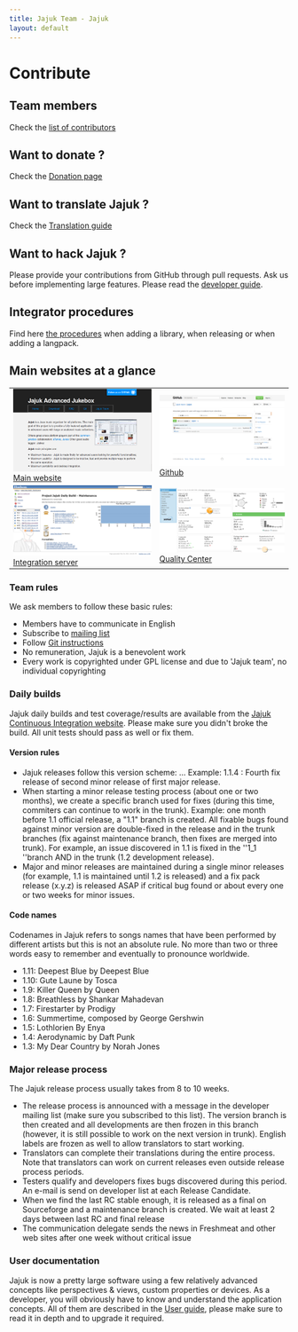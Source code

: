 ```yaml
---
title: Jajuk Team - Jajuk
layout: default
---
```


# Contribute

## Team members
Check the [list of contributors](/members.html) 

## Want to donate ?
Check the [Donation page](/donation.html) 

## Want to translate Jajuk ?
Check the [Translation guide](/translator_guide.html) 

## Want to hack Jajuk ?
Please provide your contributions from GitHub through pull requests. Ask us before implementing large features.
Please read the [developer guide](/developer_guide.html).

## Integrator procedures
Find here [the procedures](/integration_procedures.html) when adding a library, when releasing or when adding a langpack.

## Main websites at a glance

<table id="screenshots">
<tr>
	<td><img src="/images/website_main.png" style="width:350px;" title="Main website" alt="Main website"/> <a href="http://www.jajuk.info">Main website</a></td>
	<td><img src="/images/website_github.png" style="width:350px;" title="Github" alt="Github"/> <a href="https://github.com/jajuk-team/jajuk">Github</a></td>
</tr>
<tr>
	<td><img src="/images/website_hudson.png" style="width:350px;" title="Integration server" alt="Integration server"/> <a href="http://integration.jajuk.info:8080">Integration server</a></td>
	<td><img src="/images/website_quality.png" style="width:350px;" title="Quality Center" alt="Quality Center"/> <a href="http://nemo.sonarqube.org/dashboard/index/org.jajuk:jajuk">Quality Center</a></td>
</tr>
</table>

### Team rules
We ask members to follow these basic rules:

- Members have to communicate in English
- Subscribe to [mailing list](http://lists.sourceforge.net/mailman/listinfo/jajuk-developers)
- Follow [Git instructions](/git.html)
- No remuneration, Jajuk is a benevolent work
- Every work is copyrighted under GPL license and due to 'Jajuk team', no individual copyrighting


### Daily builds

Jajuk daily builds and test coverage/results are available from the [Jajuk Continuous Integration website](http://integration.jajuk.info:8080). 
Please make sure you didn't broke the build. All unit tests should pass as well or fix them. 

#### Version rules
-   Jajuk releases follow this version scheme: <major>.<minor>.<fix>. Example: 1.1.4 : Fourth fix release of second minor release of first major release.
-   When starting a minor release testing process (about one or two months), we create a specific branch used for fixes (during this time, commiters can continue to work in the trunk). Example: one month before 1.1 official release, a "1.1" branch is created. All fixable bugs found against minor version are double-fixed in the release and in the trunk branches (fix against maintenance branch, then fixes are merged into trunk). For example, an issue discovered in 1.1 is fixed in the ''1_1 ''branch AND in the trunk (1.2 development release).
-   Major and minor releases are maintained during a single minor releases (for example, 1.1 is maintained until 1.2 is released) and a fix pack release (x.y.z) is released ASAP if critical bug found or about every one or two weeks for minor issues.

#### Code names

Codenames in Jajuk refers to songs names that have been performed by different artists but this is not an absolute rule. No more than two or three words easy to remember and eventually to pronounce worldwide.

-    1.11: Deepest Blue by Deepest Blue
-    1.10: Gute Laune by Tosca
-    1.9: Killer Queen by Queen
-    1.8: Breathless by Shankar Mahadevan
-    1.7: Firestarter by Prodigy
-    1.6: Summertime, composed by George Gershwin
-    1.5: Lothlorien By Enya
-    1.4: Aerodynamic by Daft Punk
-    1.3: My Dear Country by Norah Jones 
    
### Major release process

The Jajuk release process usually takes from 8 to 10 weeks.

-   The release process is announced with a message in the developer mailing list (make sure you subscribed to this list). The version branch is then created and all developments are then frozen in this branch (however, it is still possible to work on the next version in trunk). English labels are frozen as well to allow translators to start working.
-   Translators can complete their translations during the entire process. Note that translators can work on current releases even outside release process periods.
-   Testers qualify and developers fixes bugs discovered during this period. An e-mail is send on developer list at each Release Candidate.
-   When we find the last RC stable enough, it is released as a final on Sourceforge and a maintenance branch is created. We wait at least 2 days between last RC and final release
-   The communication delegate sends the news in Freshmeat and other web sites after one week without critical issue

### User documentation

Jajuk is now a pretty large software using a few relatively advanced concepts like perspectives & views, custom properties or devices. As a developer, you will obviously have to know and understand the application concepts. 
All of them are described in the [User guide](/manual/main.html), please make sure to read it in depth and to 
upgrade it required.


 
